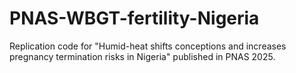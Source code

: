 # PNAS-WBGT-fertility-Nigeria
Replication code for "Humid-heat shifts conceptions and increases pregnancy termination risks in Nigeria" published in PNAS 2025.
